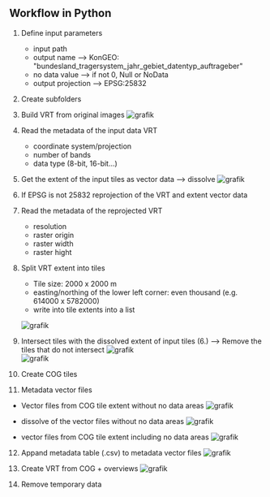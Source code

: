 ## Workflow in Python

1. Define input parameters
   - input path
   - output name ⟶ KonGEO: "bundesland_tragersystem_jahr_gebiet_datentyp_auftrageber"
   - no data value ⟶ if not 0, Null or NoData
   - output projection ⟶ EPSG:25832
2. Create subfolders 
3. Build VRT from original images
![grafik](https://github.com/davidkunze/mosaic-creation/assets/133227408/565776fc-a7c3-40ad-83f2-f1cd8508a4bf)

4. Read the metadata of the input data VRT
   - coordinate system/projection
   - number of bands
   - data type (8-bit, 16-bit...)   
5. Get the extent of the input tiles as vector data ⟶ dissolve
![grafik](https://github.com/davidkunze/mosaic-creation/assets/133227408/522086f5-789b-4a6c-845f-c760c509b808)

6. If EPSG is not 25832 reprojection of the VRT and extent vector data
7. Read the metadata of the reprojected VRT
   - resolution
   - raster origin
   - raster width
   - raster hight
8. Split VRT extent into tiles
   - Tile size: 2000 x 2000 m
   - easting/northing of the lower left corner: even thousand (e.g. 614000 x 5782000)
   - write into tile extents into a list
   
   ![grafik](https://github.com/davidkunze/mosaic-creation/assets/133227408/ca77c2bc-5d09-4d84-9def-8ed8837a781f)


9. Intersect tiles with the dissolved extent of input tiles (6.) ⟶ Remove the tiles that do not intersect
![grafik](https://github.com/davidkunze/mosaic-creation/assets/133227408/39004eb5-c5be-4fe3-9532-9247cb943f56)  
![grafik](https://github.com/user-attachments/assets/efffc543-c0cf-4692-b450-2c897b2eff4c)




11. Create COG tiles
12. Metadata vector files
   - Vector files from COG tile extent without no data areas
   ![grafik](https://github.com/davidkunze/mosaic-creation/assets/133227408/2ecb2f60-d06b-4832-badf-f83bf910bf32)

   - dissolve of the vector files without no data areas
   ![grafik](https://github.com/davidkunze/mosaic-creation/assets/133227408/6a2f3bc7-d53e-43f9-9bef-582e5aa3e179)

   - vector files from COG tile extent including no data areas 
   ![grafik](https://github.com/davidkunze/mosaic-creation/assets/133227408/48b95846-952c-484d-854e-116d20029803)

12. Appand metadata table (.csv) to metadata vector files
![grafik](https://github.com/davidkunze/mosaic-creation/assets/133227408/6c9562f6-b2bf-43e3-b193-4a62e9a9dd5c)

13. Create VRT from COG + overviews
![grafik](https://github.com/davidkunze/mosaic-creation/assets/133227408/e706efc9-da46-41b0-9a44-27eaa2621bb5)

14. Remove temporary data

  


